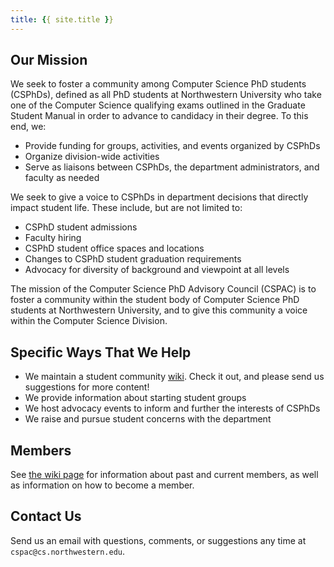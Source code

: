 ```yaml
---
title: {{ site.title }}
---
```

## Our Mission
We seek to foster a community among Computer Science PhD students (CSPhDs), 
defined as all PhD students at Northwestern University who take one of the 
Computer Science qualifying exams outlined in the Graduate Student Manual 
in order to advance to candidacy in their degree. To this end, we:
* Provide funding for groups, activities, and events organized by CSPhDs
* Organize division-wide activities
* Serve as liaisons between CSPhDs, the department administrators, and faculty as needed

We seek to give a voice to CSPhDs in department decisions that directly impact student life. These include, but are not limited to:
* CSPhD student admissions
* Faculty hiring
* CSPhD student office spaces and locations
* Changes to CSPhD student graduation requirements
* Advocacy for diversity of background and viewpoint at all levels

The mission of the Computer Science PhD Advisory Council (CSPAC) is to foster a community within the student body of Computer Science 
PhD students at Northwestern University, and to give this community a voice within the Computer Science Division.

## Specific Ways That We Help
- We maintain a student community [wiki](https://github.com/nu-cspac/nu-cspac-wiki/wiki). Check it out, and please send us suggestions for more content!
- We provide information about starting student groups
- We host advocacy events to inform and further the interests of CSPhDs
- We raise and pursue student concerns with the department


## Members
See [the wiki page](https://github.com/nu-cspac/nu-cs/wiki/CSPAC-members) for information about past and current members, as well as information on how to become a member.

## Contact Us
Send us an email with questions, comments, or suggestions any time at `cspac@cs.northwestern.edu`.
